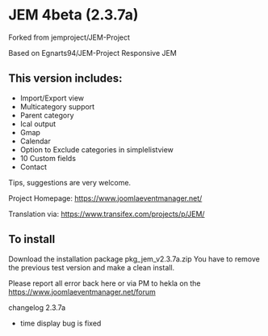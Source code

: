 # JEM 4beta (2.3.7a)

Forked from jemproject/JEM-Project

Based on Egnarts94/JEM-Project Responsive JEM

## This version includes:
- Import/Export view
- Multicategory support
- Parent category
- Ical output
- Gmap
- Calendar
- Option to Exclude categories in simplelistview
- 10 Custom fields
- Contact

Tips, suggestions are very welcome.

Project Homepage: https://www.joomlaeventmanager.net/

Translation via:  https://www.transifex.com/projects/p/JEM/

## To install
Download the installation package pkg_jem_v2.3.7a.zip
You have to remove the previous test version and make a clean install.

Please report all error back here or via PM to hekla on the https://www.joomlaeventmanager.net/forum

changelog 2.3.7a 
- time display bug is fixed
